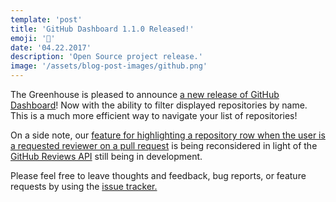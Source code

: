 ```yaml
---
template: 'post'
title: 'GitHub Dashboard 1.1.0 Released!'
emoji: '🎉'
date: '04.22.2017' 
description: 'Open Source project release.'
image: '/assets/blog-post-images/github.png'
---
```


The Greenhouse is pleased to announce <a href="https://github.com/thescientist13/github-dashboard/releases/tag/1.1.0" target="_blank" rel="noopener" onclick="getOutboundLink('https://github.com/thescientist13/github-dashboard/releases/tag/1.1.0');">a new release of GitHub Dashboard</a>! Now with the ability to filter displayed repositories by name.  This is a much more efficient way to navigate your list of repositories!

On a side note, our <a href="https://github.com/thescientist13/github-dashboard/issues/104" target="_blank" rel="noopener" onclick="getOutboundLink('https://github.com/thescientist13/github-dashboard/issues/104');">feature for highlighting a repository row when the user is a requested reviewer on a pull request</a> is being reconsidered in light of the <a href="https://developer.github.com/v3/pulls/reviews/" target="_blank" rel="noopener" onclick="getOutboundLink('https://developer.github.com/v3/pulls/reviews/');">GitHub Reviews API</a> still being in development.

Please feel free to leave thoughts and feedback, bug reports, or feature requests by using the <a href="https://github.com/thescientist13/github-dashboard/issues" target="_blank" rel="noopener" onclick="getOutboundLink('https://github.com/thescientist13/github-dashboard/issues');">issue tracker.</a>